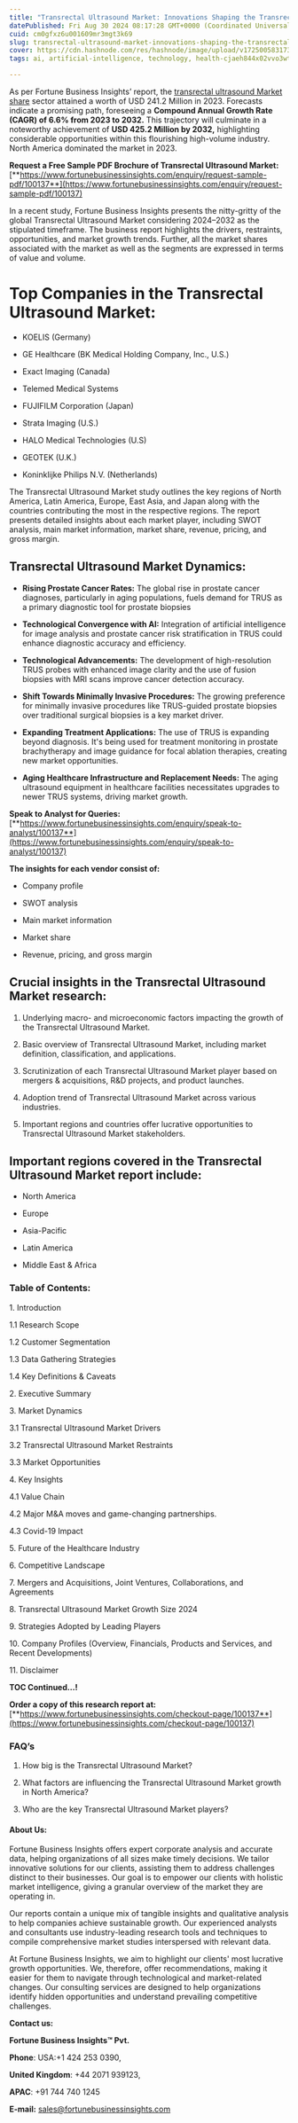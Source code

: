 ```yaml
---
title: "Transrectal Ultrasound Market: Innovations Shaping the Transrectal Ultrasound Market"
datePublished: Fri Aug 30 2024 08:17:28 GMT+0000 (Coordinated Universal Time)
cuid: cm0gfxz6u001609mr3mgt3k69
slug: transrectal-ultrasound-market-innovations-shaping-the-transrectal-ultrasound-market
cover: https://cdn.hashnode.com/res/hashnode/image/upload/v1725005831733/097c2390-024e-4f38-be2f-f3e5403e7349.png
tags: ai, artificial-intelligence, technology, health-cjaeh844x02vvo3wtj5r2s75q, healthcare

---
```


As per Fortune Business Insights’ report, the [transrectal ultrasound Market share](https://www.fortunebusinessinsights.com/industry-reports/transrectal-ultrasound-market-100137) sector attained a worth of USD 241.2 Million in 2023. Forecasts indicate a promising path, foreseeing a **Compound Annual Growth Rate (CAGR) of 6.6% from 2023 to 2032.** This trajectory will culminate in a noteworthy achievement of **USD 425.2 Million by 2032,** highlighting considerable opportunities within this flourishing high-volume industry. North America dominated the market in 2023.

**Request a Free Sample PDF Brochure of Transrectal Ultrasound Market:** [**https://www.fortunebusinessinsights.com/enquiry/request-sample-pdf/100137**](https://www.fortunebusinessinsights.com/enquiry/request-sample-pdf/100137)

In a recent study, Fortune Business Insights presents the nitty-gritty of the global Transrectal Ultrasound Market considering 2024–2032 as the stipulated timeframe. The business report highlights the drivers, restraints, opportunities, and market growth trends. Further, all the market shares associated with the market as well as the segments are expressed in terms of value and volume.

# **Top Companies in the Transrectal Ultrasound Market:**

* KOELIS (Germany)
    
* GE Healthcare (BK Medical Holding Company, Inc., U.S.)
    
* Exact Imaging (Canada)
    
* Telemed Medical Systems
    
* FUJIFILM Corporation (Japan)
    
* Strata Imaging (U.S.)
    
* HALO Medical Technologies (U.S)
    
* GEOTEK (U.K.)
    
* Koninklijke Philips N.V. (Netherlands)
    

The Transrectal Ultrasound Market study outlines the key regions of North America, Latin America, Europe, East Asia, and Japan along with the countries contributing the most in the respective regions. The report presents detailed insights about each market player, including SWOT analysis, main market information, market share, revenue, pricing, and gross margin.

## Transrectal Ultrasound Market **Dynamics**:

* **Rising Prostate Cancer Rates:** The global rise in prostate cancer diagnoses, particularly in aging populations, fuels demand for TRUS as a primary diagnostic tool for prostate biopsies
    
* **Technological Convergence with AI:** Integration of artificial intelligence for image analysis and prostate cancer risk stratification in TRUS could enhance diagnostic accuracy and efficiency.
    
* **Technological Advancements:** The development of high-resolution TRUS probes with enhanced image clarity and the use of fusion biopsies with MRI scans improve cancer detection accuracy.
    
* **Shift Towards Minimally Invasive Procedures:** The growing preference for minimally invasive procedures like TRUS-guided prostate biopsies over traditional surgical biopsies is a key market driver.
    
* **Expanding Treatment Applications:** The use of TRUS is expanding beyond diagnosis. It's being used for treatment monitoring in prostate brachytherapy and image guidance for focal ablation therapies, creating new market opportunities.
    
* **Aging Healthcare Infrastructure and Replacement Needs:** The aging ultrasound equipment in healthcare facilities necessitates upgrades to newer TRUS systems, driving market growth.
    

**Speak to Analyst for Queries:** [**https://www.fortunebusinessinsights.com/enquiry/speak-to-analyst/100137**](https://www.fortunebusinessinsights.com/enquiry/speak-to-analyst/100137)

**The insights for each vendor consist of:**

* Company profile
    
* SWOT analysis
    
* Main market information
    
* Market share
    
* Revenue, pricing, and gross margin
    

## **Crucial insights in the Transrectal Ultrasound Market research:**

1. Underlying macro- and microeconomic factors impacting the growth of the Transrectal Ultrasound Market.
    
2. Basic overview of Transrectal Ultrasound Market, including market definition, classification, and applications.
    
3. Scrutinization of each Transrectal Ultrasound Market player based on mergers & acquisitions, R&D projects, and product launches.
    
4. Adoption trend of Transrectal Ultrasound Market across various industries.
    
5. Important regions and countries offer lucrative opportunities to Transrectal Ultrasound Market stakeholders.
    

## **Important regions covered in the Transrectal Ultrasound Market report include:**

* North America
    
* Europe
    
* Asia-Pacific
    
* Latin America
    
* Middle East & Africa
    

### **Table of Contents:**

1\. Introduction

1.1 Research Scope

1.2 Customer Segmentation

1.3 Data Gathering Strategies

1.4 Key Definitions & Caveats

2\. Executive Summary

3\. Market Dynamics

3.1 Transrectal Ultrasound Market Drivers

3.2 Transrectal Ultrasound Market Restraints

3.3 Market Opportunities

4\. Key Insights

4.1 Value Chain

4.2 Major M&A moves and game-changing partnerships.

4.3 Covid-19 Impact

5\. Future of the Healthcare Industry

6\. Competitive Landscape

7\. Mergers and Acquisitions, Joint Ventures, Collaborations, and Agreements

8\. Transrectal Ultrasound Market Growth Size 2024

9\. Strategies Adopted by Leading Players

10\. Company Profiles (Overview, Financials, Products and Services, and Recent Developments)

11\. Disclaimer

**TOC Continued…!**

**Order a copy of this research report at:** [**https://www.fortunebusinessinsights.com/checkout-page/100137**](https://www.fortunebusinessinsights.com/checkout-page/100137)

### **FAQ’s**

1. How big is the Transrectal Ultrasound Market?
    
2. What factors are influencing the Transrectal Ultrasound Market growth in North America?
    
3. Who are the key Transrectal Ultrasound Market players?
    

#### **About Us:**

Fortune Business Insights offers expert corporate analysis and accurate data, helping organizations of all sizes make timely decisions. We tailor innovative solutions for our clients, assisting them to address challenges distinct to their businesses. Our goal is to empower our clients with holistic market intelligence, giving a granular overview of the market they are operating in.

Our reports contain a unique mix of tangible insights and qualitative analysis to help companies achieve sustainable growth. Our experienced analysts and consultants use industry-leading research tools and techniques to compile comprehensive market studies interspersed with relevant data.

At Fortune Business Insights, we aim to highlight our clients' most lucrative growth opportunities. We, therefore, offer recommendations, making it easier for them to navigate through technological and market-related changes. Our consulting services are designed to help organizations identify hidden opportunities and understand prevailing competitive challenges.

**Contact us:**

**Fortune Business Insights™ Pvt.**

**Phone**: USA:+1 424 253 0390,

**United Kingdom**: +44 2071 939123,

**APAC**: +91 744 740 1245

**E-mail:** [sales@fortunebusinessinsights.com](mailto:sales@fortunebusinessinsights.com)